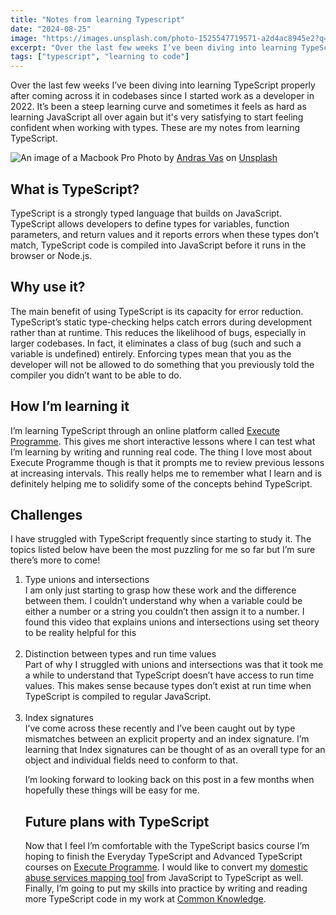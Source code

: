 ```yaml
---
title: "Notes from learning Typescript"
date: "2024-08-25"
image: "https://images.unsplash.com/photo-1525547719571-a2d4ac8945e2?q=80&w=2564&auto=format&fit=crop&ixlib=rb-4.0.3&ixid=M3wxMjA3fDB8MHxwaG90by1wYWdlfHx8fGVufDB8fHx8fA%3D%3D"
excerpt: "Over the last few weeks I’ve been diving into learning TypeScript properly. These are my notes from that learning process."
tags: ["typescript", "learning to code"]
---
```


<article>

<p>Over the last few weeks I’ve been diving into learning TypeScript properly after coming across it in codebases since I started work as a developer in 2022. It’s been a steep learning curve and sometimes it feels as hard as learning JavaScript all over again but it's very satisfying to start feeling confident when working with types. These are my notes from learning TypeScript.
</p>

<img src="https://images.unsplash.com/photo-1525547719571-a2d4ac8945e2?q=80&w=2564&auto=format&fit=crop&ixlib=rb-4.0.3&ixid=M3wxMjA3fDB8MHxwaG90by1wYWdlfHx8fGVufDB8fHx8fA%3D%3D" alt="An image of a Macbook Pro">
Photo by <a href="https://unsplash.com/@wasdrew?utm_content=creditCopyText&utm_medium=referral&utm_source=unsplash">Andras Vas</a> on <a href="https://unsplash.com/photos/macbook-pro-turned-on-Bd7gNnWJBkU?utm_content=creditCopyText&utm_medium=referral&utm_source=unsplash">Unsplash</a>
  
<h2>What is TypeScript?</h2>
<p>TypeScript is a strongly typed language that builds on JavaScript. TypeScript allows developers to define types for variables, function parameters, and return values and it reports errors when these types don’t match, TypeScript code is compiled into JavaScript before it runs in the browser or Node.js.</p>

<h2>Why use it?</h2>
<p>The main benefit of using TypeScript is its capacity for error reduction. TypeScript’s static type-checking helps catch errors during development rather than at runtime. This reduces the likelihood of bugs, especially in larger codebases. In fact, it eliminates a class of bug (such and such a variable is undefined) entirely. Enforcing types mean that you as the developer will not be allowed to do something that you previously told the compiler you didn’t want to be able to do. </p>

<h2>How I’m learning it</h2>
<p>I’m learning TypeScript through an online platform called <a href="https://www.executeprogram.com/">Execute Programme</a>. This gives me short interactive lessons where I can test what I’m learning by writing and running real code. The thing I love most about Execute Programme though is that it prompts me to review previous lessons at increasing intervals. This really helps me to remember what I learn and is definitely helping me to solidify some of the concepts behind TypeScript.</p> 

<h2>Challenges</h2>
<p>I have struggled with TypeScript frequently since starting to study it. The topics listed below have been the most puzzling for me so far but I’m sure there’s more to come!</p>

<ol>
<li>Type unions and intersections<br>
I am only just starting to grasp how these work and the difference between them. I couldn’t understand why when a variable could be either a number or a string you couldn’t then assign it to a number. I found this video that explains unions and intersections using set theory to be reality helpful for this</li><br>
<li>Distinction between types and run time values<br>
Part of why I struggled with unions and intersections was that it took me a while to understand that TypeScript doesn’t have access to run time values. This makes sense because types don’t exist at run time when TypeScript is compiled to regular JavaScript.</li><br>
<li>Index signatures<br>
I’ve come across these recently and I’ve been caught out by type mismatches between an explicit property and an index signature. I’m learning that Index signatures can be thought of as an overall type for an object and individual fields need to conform to that.</li>


<p>I’m looking forward to looking back on this post in a few months when hopefully these things will be easy for me.</p>

<h2>Future plans with TypeScript</h2>
<p>Now that I feel I’m comfortable with the TypeScript basics course I’m hoping to finish the Everyday TypeScript and Advanced TypeScript courses on <a href="https://www.executeprogram.com/">Execute Programme</a>. I would like to convert my <a href="https://domesticabuseservices.uk/">domestic abuse services mapping tool</a> from JavaScript to TypeScript as well. Finally, I’m going to put my skills into practice by writing and reading more TypeScript code in my work at <a href="https://commonknowledge.coop/">Common Knowledge</a>.</p>
</article>